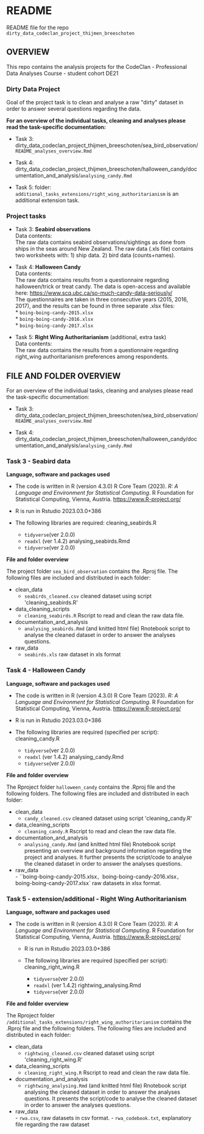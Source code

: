 # README 

README file for the repo `dirty_data_codeclan_project_thijmen_breeschoten`

## OVERVIEW

This repo contains the analysis projects for the 
CodeClan - Professional Data Analyses Course - student cohort DE21

### Dirty Data Project

Goal of the project task is to clean and analyse a raw "dirty" dataset in order to answer 
several questions regarding the data.

__For an overview of the individual tasks, cleaning and analyses please read the task-specific
documentation:__

* Task 3: 
  dirty_data_codeclan_project_thijmen_breeschoten/sea_bird_observation/`README_analyses_overview.Rmd`
  
* Task 4:
  dirty_data_codeclan_project_thijmen_breeschoten/halloween_candy/documentation_and_analysis/`analysing_candy.Rmd`
  
* Task 5:
  folder: `additional_tasks_extensions/right_wing_authoritarianism` is an additional extension task.


### Project tasks

* Task 3: __Seabird observations__ <br>
          Data contents: <br>
          The raw data contains seabird observations/sightings as done from ships in the seas 
          around New Zealand. The raw data (.xls file) contains two worksheets with:
          1) ship data.
          2) bird data (counts+names).
          
* Task 4: __Halloween Candy__ <br>
          Data contents: <br>
          The raw data contains results from a questionnaire regarding halloween/trick or           treat candy.
          The data is open-access and available here: 
          https://www.scq.ubc.ca/so-much-candy-data-seriously/ <br>
          The questionnaires are taken in three consecutive years (2015, 2016, 2017), and
          the results can be found in three separate .xlsx files: <br>
          * `boing-boing-candy-2015.xlsx`   <br>
          * `boing-boing-candy-2016.xlsx`   <br>
          * `boing-boing-candy-2017.xlsx`   <br>
          
* Task 5: __Right Wing Authoritarianism__ (additional, extra task) <br>
          Data contents: <br>
          The raw data contains the results from a questionnaire regarding right_wing 
          authoritarianism preferences among respondents.

## FILE AND FOLDER OVERVIEW
For an overview of the individual tasks, cleaning and analyses please read the task-specific
documentation:

* Task 3: 
  dirty_data_codeclan_project_thijmen_breeschoten/sea_bird_observation/`README_analyses_overview.Rmd`
  
* Task 4:
  dirty_data_codeclan_project_thijmen_breeschoten/halloween_candy/documentation_and_analysis/`analysing_candy.Rmd`
  
### Task 3 - Seabird data

**Language, software and packages used**

  * The code is written in R (version 4.3.0)
    R Core Team (2023). _R: A Language and Environment for Statistical Computing_. 
    R Foundation for Statistical Computing, Vienna, Austria.
   <https://www.R-project.org/>

  * R is run in Rstudio 2023.03.0+386 

  * The following libraries are required:
    cleaning_seabirds.R
      - `tidyverse`(ver 2.0.0)
      - `readxl` (ver 1.4.2)
    analysing_seabirds.Rmd
      - `tidyverse`(ver 2.0.0)
  
**File and folder overview**

  The project folder `sea_bird_observation` contains the .Rproj file.
  The following files are included and distributed in each folder:

  * clean_data <br>
    - `seabirds_cleaned.csv` cleaned dataset using script 'cleaning_seabirds.R' <br>
  * data_cleaning_scripts <br>
    - `cleaning_seabirds.R` Rscript to read and clean the raw data file. <br>
  * documentation_and_analysis <br>
    - `analysing_seabirds.Rmd` (and knitted html file) Rnotebook script to analyse the
      cleaned dataset in order to answer the analyses questions. <br>
  * raw_data <br>
    - `seabirds.xls` raw dataset in xls format <br>
    
### Task 4 - Halloween Candy

**Language, software and packages used**

  * The code is written in R (version 4.3.0)
    R Core Team (2023). _R: A Language and Environment for Statistical Computing_. 
    R Foundation for Statistical Computing, Vienna, Austria.
    <https://www.R-project.org/>

  * R is run in Rstudio 2023.03.0+386 

  * The following libraries are required (specified per script):
    cleaning_candy.R
      - `tidyverse`(ver 2.0.0)
      - `readxl` (ver 1.4.2)
    analysing_candy.Rmd
      - `tidyverse`(ver 2.0.0)
  
**File and folder overview**

  The Rproject folder `halloween_candy` contains the .Rproj file and the following 
  folders.
  The following files are included and distributed in each folder:

  * clean_data <br>
       - `candy_cleaned.csv` cleaned dataset using script 'cleaning_candy.R' <br>
  * data_cleaning_scripts <br>
       - `cleaning_candy.R` Rscript to read and clean the raw data file. <br>
  * documentation_and_analysis <br>
       - `analysing_candy.Rmd` (and knitted html file) Rnotebook script presenting an 
       overview and background information regarding the project and analyses. 
       It further presents the script/code to analyse the cleaned dataset in order 
       to answer the analyses questions. <br>
  * raw_data <br>
        - ``boing-boing-candy-2015.xlsx`, `boing-boing-candy-2016.xlsx`,                                       `boing-boing-candy-2017.xlsx` raw datasets in xlsx format. <br>
        
### Task 5 - extension/additional - Right Wing Authoritarianism

**Language, software and packages used**

* The code is written in R (version 4.3.0)
    R Core Team (2023). _R: A Language and Environment for Statistical Computing_. 
    R Foundation for Statistical Computing, Vienna, Austria.
    <https://www.R-project.org/>

  * R is run in Rstudio 2023.03.0+386 

  * The following libraries are required (specified per script):
    cleaning_right_wing.R
      - `tidyverse`(ver 2.0.0)
      - `readxl` (ver 1.4.2)
    rightwing_analysing.Rmd
      - `tidyverse`(ver 2.0.0)
      
**File and folder overview**

  The Rproject folder `/additional_tasks_extensions/right_wing_authoritarianism` 
  contains the .Rproj file and the following 
  folders.
  The following files are included and distributed in each folder:

  * clean_data <br>
       - `rightwing_cleaned.csv` cleaned dataset using script 'cleaning_right_wing.R' <br>
  * data_cleaning_scripts <br>
       - `cleaning_right_wing.R` Rscript to read and clean the raw data file. <br>
  * documentation_and_analysis <br>
       - `rightwing_analysing.Rmd` (and knitted html file) Rnotebook script analysing
       the cleaned dataset in order to answer the analyses questions. 
       It presents the script/code to analyse the cleaned dataset in order 
       to answer the analyses questions. <br>
  * raw_data <br>
        - `rwa.csv`, raw datasets in csv format. 
        - `rwa_codebook.txt`, explanatory file regarding the raw dataset <br>
